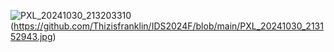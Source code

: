 ![PXL_20241030_213203310](https://github.com/user-attachments/assets/9ac99f72-2d73-4c27-ac9e-e808bdc81f29)
(https://github.com/Thizisfranklin/IDS2024F/blob/main/PXL_20241030_213152943.jpg)
